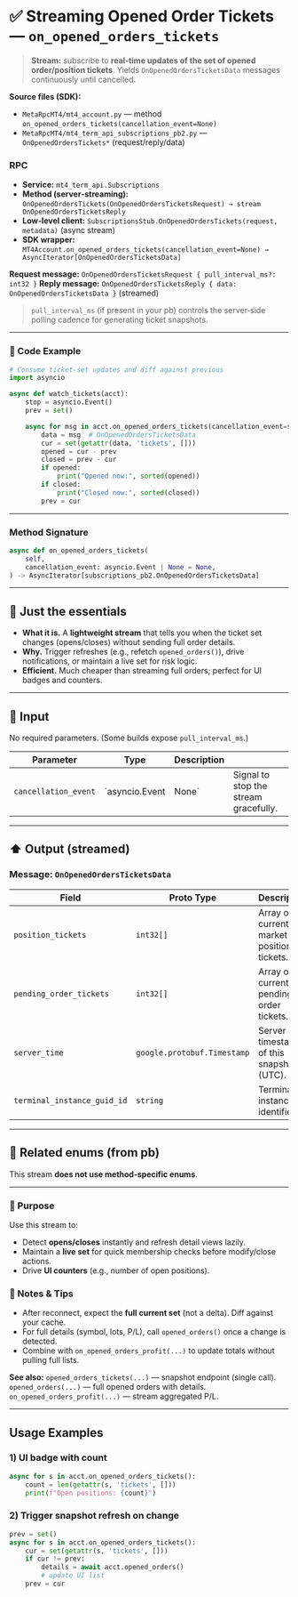 # ✅ Streaming Opened Order Tickets — `on_opened_orders_tickets`

> **Stream:** subscribe to **real‑time updates of the set of opened order/position tickets**.
> Yields `OnOpenedOrdersTicketsData` messages continuously until cancelled.

**Source files (SDK):**

* `MetaRpcMT4/mt4_account.py` — method `on_opened_orders_tickets(cancellation_event=None)`
* `MetaRpcMT4/mt4_term_api_subscriptions_pb2.py` — `OnOpenedOrdersTickets*` (request/reply/data)

### RPC

* **Service:** `mt4_term_api.Subscriptions`
* **Method (server‑streaming):** `OnOpenedOrdersTickets(OnOpenedOrdersTicketsRequest) → stream OnOpenedOrdersTicketsReply`
* **Low‑level client:** `SubscriptionsStub.OnOpenedOrdersTickets(request, metadata)` (async stream)
* **SDK wrapper:** `MT4Account.on_opened_orders_tickets(cancellation_event=None) → AsyncIterator[OnOpenedOrdersTicketsData]`

**Request message:** `OnOpenedOrdersTicketsRequest { pull_interval_ms?: int32 }`
**Reply message:** `OnOpenedOrdersTicketsReply { data: OnOpenedOrdersTicketsData }` (streamed)

> `pull_interval_ms` (if present in your pb) controls the server‑side polling cadence for generating ticket snapshots.

---

### 🔗 Code Example

```python
# Consume ticket-set updates and diff against previous
import asyncio

async def watch_tickets(acct):
    stop = asyncio.Event()
    prev = set()

    async for msg in acct.on_opened_orders_tickets(cancellation_event=stop):
        data = msg  # OnOpenedOrdersTicketsData
        cur = set(getattr(data, 'tickets', []))
        opened = cur - prev
        closed = prev - cur
        if opened:
            print("Opened now:", sorted(opened))
        if closed:
            print("Closed now:", sorted(closed))
        prev = cur
```

---

### Method Signature

```python
async def on_opened_orders_tickets(
    self,
    cancellation_event: asyncio.Event | None = None,
) -> AsyncIterator[subscriptions_pb2.OnOpenedOrdersTicketsData]
```

---

## 💬 Just the essentials

* **What it is.** A **lightweight stream** that tells you when the ticket set changes (opens/closes) without sending full order details.
* **Why.** Trigger refreshes (e.g., refetch `opened_orders()`), drive notifications, or maintain a live set for risk logic.
* **Efficient.** Much cheaper than streaming full orders; perfect for UI badges and counters.

---

## 🔽 Input

No required parameters. (Some builds expose `pull_interval_ms`.)

| Parameter            | Type           | Description |                                       |
| -------------------- | -------------- | ----------- | ------------------------------------- |
| `cancellation_event` | `asyncio.Event | None`       | Signal to stop the stream gracefully. |

---

## ⬆️ Output (streamed)

### Message: `OnOpenedOrdersTicketsData`

| Field                       | Proto Type                  | Description                                        |
| --------------------------- | --------------------------- | -------------------------------------------------- |
| `position_tickets`          | `int32[]`                   | Array of current market position tickets.          |
| `pending_order_tickets`     | `int32[]`                   | Array of current pending order tickets.            |
| `server_time`               | `google.protobuf.Timestamp` | Server timestamp of this snapshot (UTC).           |
| `terminal_instance_guid_id` | `string`                    | Terminal instance identifier.                      |

---

## 🧱 Related enums (from pb)

This stream **does not use method‑specific enums**.

---

### 🎯 Purpose

Use this stream to:

* Detect **opens/closes** instantly and refresh detail views lazily.
* Maintain a **live set** for quick membership checks before modify/close actions.
* Drive **UI counters** (e.g., number of open positions).

### 🧩 Notes & Tips

* After reconnect, expect the **full current set** (not a delta). Diff against your cache.
* For full details (symbol, lots, P/L), call `opened_orders()` once a change is detected.
* Combine with `on_opened_orders_profit(...)` to update totals without pulling full lists.

**See also:**
`opened_orders_tickets(...)` — snapshot endpoint (single call).
`opened_orders(...)` — full opened orders with details.
`on_opened_orders_profit(...)` — stream aggregated P/L.

---

## Usage Examples

### 1) UI badge with count

```python
async for s in acct.on_opened_orders_tickets():
    count = len(getattr(s, 'tickets', []))
    print(f"Open positions: {count}")
```

### 2) Trigger snapshot refresh on change

```python
prev = set()
async for s in acct.on_opened_orders_tickets():
    cur = set(getattr(s, 'tickets', []))
    if cur != prev:
        details = await acct.opened_orders()
        # update UI list
    prev = cur
```
